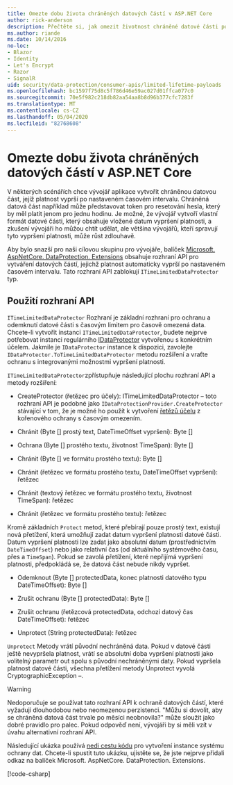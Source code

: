```yaml
---
title: Omezte dobu života chráněných datových částí v ASP.NET Core
author: rick-anderson
description: Přečtěte si, jak omezit životnost chráněné datové části pomocí ASP.NET Core rozhraní API ochrany dat.
ms.author: riande
ms.date: 10/14/2016
no-loc:
- Blazor
- Identity
- Let's Encrypt
- Razor
- SignalR
uid: security/data-protection/consumer-apis/limited-lifetime-payloads
ms.openlocfilehash: bc1597f75d8c5f786d46e59ac027d01ffca077c0
ms.sourcegitcommit: 70e5f982c218db82aa54aa8b8d96b377cfc7283f
ms.translationtype: MT
ms.contentlocale: cs-CZ
ms.lasthandoff: 05/04/2020
ms.locfileid: "82768608"
---
```

# <a name="limit-the-lifetime-of-protected-payloads-in-aspnet-core"></a>Omezte dobu života chráněných datových částí v ASP.NET Core

V některých scénářích chce vývojář aplikace vytvořit chráněnou datovou část, jejíž platnost vyprší po nastaveném časovém intervalu. Chráněná datová část například může představovat token pro resetování hesla, který by měl platit jenom pro jednu hodinu. Je možné, že vývojář vytvoří vlastní formát datové části, který obsahuje vložené datum vypršení platnosti, a zkušení vývojáři ho můžou chtít udělat, ale většina vývojářů, kteří spravují tyto vypršení platnosti, může růst zdlouhavě.

Aby bylo snazší pro naši cílovou skupinu pro vývojáře, balíček [Microsoft. AspNetCore. DataProtection. Extensions](https://www.nuget.org/packages/Microsoft.AspNetCore.DataProtection.Extensions/) obsahuje rozhraní API pro vytváření datových částí, jejichž platnost automaticky vyprší po nastaveném časovém intervalu. Tato rozhraní API zablokují `ITimeLimitedDataProtector` typ.

## <a name="api-usage"></a>Použití rozhraní API

`ITimeLimitedDataProtector` Rozhraní je základní rozhraní pro ochranu a odemknutí datové části s časovým limitem pro časově omezená data. Chcete-li vytvořit instanci `ITimeLimitedDataProtector`, budete nejprve potřebovat instanci regulárního [IDataProtector](xref:security/data-protection/consumer-apis/overview) vytvořenou s konkrétním účelem. Jakmile je `IDataProtector` instance k dispozici, zavolejte `IDataProtector.ToTimeLimitedDataProtector` metodu rozšíření a vraťte ochranu s integrovanými možnostmi vypršení platnosti.

`ITimeLimitedDataProtector`zpřístupňuje následující plochu rozhraní API a metody rozšíření:

* CreateProtector (řetězec pro účely): ITimeLimitedDataProtector – toto rozhraní API je podobné jako `IDataProtectionProvider.CreateProtector` stávající v tom, že je možné ho použít k vytvoření [řetězů účelu](xref:security/data-protection/consumer-apis/purpose-strings) z kořenového ochrany s časovým omezením.

* Chránit (Byte [] prostý text, DateTimeOffset vypršení): Byte []

* Ochrana (Byte [] prostého textu, životnost TimeSpan): Byte []

* Chránit (Byte [] ve formátu prostého textu): Byte []

* Chránit (řetězec ve formátu prostého textu, DateTimeOffset vypršení): řetězec

* Chránit (textový řetězec ve formátu prostého textu, životnost TimeSpan): řetězec

* Chránit (řetězec ve formátu prostého textu): řetězec

Kromě základních `Protect` metod, které přebírají pouze prostý text, existují nová přetížení, která umožňují zadat datum vypršení platnosti datové části. Datum vypršení platnosti lze zadat jako absolutní datum (prostřednictvím `DateTimeOffset`) nebo jako relativní čas (od aktuálního systémového času, přes a `TimeSpan`). Pokud se zavolá přetížení, které nepřijímá vypršení platnosti, předpokládá se, že datová část nebude nikdy vypršet.

* Odemknout (Byte [] protectedData, konec platnosti datového typu DateTimeOffset): Byte []

* Zrušit ochranu (Byte [] protectedData): Byte []

* Zrušit ochranu (řetězcová protectedData, odchozí datový čas DateTimeOffset): řetězec

* Unprotect (String protectedData): řetězec

`Unprotect` Metody vrátí původní nechráněná data. Pokud v datové části ještě nevypršela platnost, vrátí se absolutní doba vypršení platnosti jako volitelný parametr out spolu s původní nechráněnými daty. Pokud vypršela platnost datové části, všechna přetížení metody Unprotect vyvolá CryptographicException –.

>[!WARNING]
> Nedoporučuje se používat tato rozhraní API k ochraně datových částí, které vyžadují dlouhodobou nebo neomezenou perzistenci. "Můžu si dovolit, aby se chráněná datová část trvale po měsíci neobnovila?" může sloužit jako dobré pravidlo pro palec. Pokud odpověď není, vývojáři by si měli vzít v úvahu alternativní rozhraní API.

Následující ukázka používá [nedi cestu kódu](xref:security/data-protection/configuration/non-di-scenarios) pro vytvoření instance systému ochrany dat. Chcete-li spustit tuto ukázku, ujistěte se, že jste nejprve přidali odkaz na balíček Microsoft. AspNetCore. DataProtection. Extensions.

[!code-csharp[](limited-lifetime-payloads/samples/limitedlifetimepayloads.cs)]
